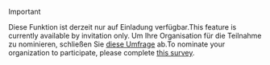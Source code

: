 > [!IMPORTANT]
> <span data-ttu-id="a8970-101">Diese Funktion ist derzeit nur auf Einladung verfügbar.</span><span class="sxs-lookup"><span data-stu-id="a8970-101">This feature is currently available by invitation only.</span></span> <span data-ttu-id="a8970-102">Um Ihre Organisation für die Teilnahme zu nominieren, schließen Sie [diese Umfrage](https://aka.ms/ax2012upgrade) ab.</span><span class="sxs-lookup"><span data-stu-id="a8970-102">To nominate your organization to participate, please complete [this survey](https://aka.ms/ax2012upgrade).</span></span> 
